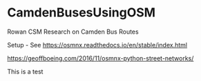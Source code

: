 # CamdenBusesUsingOSM
Rowan CSM Research on Camden Bus Routes

Setup - See https://osmnx.readthedocs.io/en/stable/index.html

https://geoffboeing.com/2016/11/osmnx-python-street-networks/

This is a test